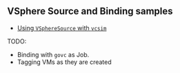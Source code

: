 ## VSphere Source and Binding samples

 * [Using `VSphereSource` with `vcsim`](./vcsim/README.md)

TODO:
 * Binding with `govc` as Job.
 * Tagging VMs as they are created